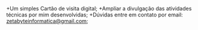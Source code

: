 +Um simples Cartão de visita digital;
+Ampliar a divulgação das atividades técnicas por mim desenvolvidas;
+Dúvidas entre em contato por email: zetabyteinformatica@gmail.com;
